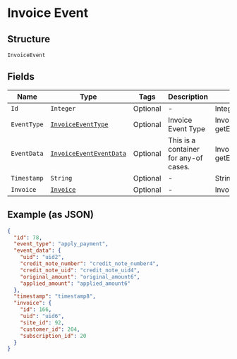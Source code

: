 
# Invoice Event

## Structure

`InvoiceEvent`

## Fields

| Name | Type | Tags | Description | Getter | Setter |
|  --- | --- | --- | --- | --- | --- |
| `Id` | `Integer` | Optional | - | Integer getId() | setId(Integer id) |
| `EventType` | [`InvoiceEventType`](../../doc/models/invoice-event-type.md) | Optional | Invoice Event Type | InvoiceEventType getEventType() | setEventType(InvoiceEventType eventType) |
| `EventData` | [`InvoiceEventEventData`](../../doc/models/containers/invoice-event-event-data.md) | Optional | This is a container for any-of cases. | InvoiceEventEventData getEventData() | setEventData(InvoiceEventEventData eventData) |
| `Timestamp` | `String` | Optional | - | String getTimestamp() | setTimestamp(String timestamp) |
| `Invoice` | [`Invoice`](../../doc/models/invoice.md) | Optional | - | Invoice getInvoice() | setInvoice(Invoice invoice) |

## Example (as JSON)

```json
{
  "id": 78,
  "event_type": "apply_payment",
  "event_data": {
    "uid": "uid2",
    "credit_note_number": "credit_note_number4",
    "credit_note_uid": "credit_note_uid4",
    "original_amount": "original_amount6",
    "applied_amount": "applied_amount6"
  },
  "timestamp": "timestamp8",
  "invoice": {
    "id": 166,
    "uid": "uid6",
    "site_id": 92,
    "customer_id": 204,
    "subscription_id": 20
  }
}
```


